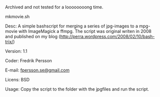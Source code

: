 Archived and not tested for a loooooooong time.

mkmovie.sh

Desc: A simple bashscript for merging a series of jpg-images to a mpg-movie with ImageMagick a ffmpg. The script was original writen in 2008 and published on my blog (http://perra.wordpress.com/2008/02/10/bash-trix/)

Version: 1.1

Coder: Fredrik Persson

E-mail: fpersson.se@gmail.com

Licens: BSD

Usage: Copy the script to the folder with the jpgfiles and run the script.
